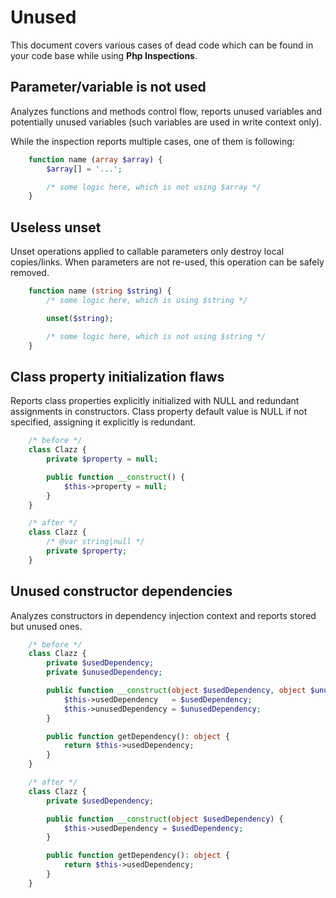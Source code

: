# Unused

This document covers various cases of dead code which can be found in your code base while using **Php Inspections**.

## Parameter/variable is not used

Analyzes functions and methods control flow, reports unused variables and potentially unused variables (such
variables are used in write context only).

While the inspection reports multiple cases, one of them is following:

```php
    function name (array $array) {
        $array[] = '...';

        /* some logic here, which is not using $array */
    }
```

## Useless unset

Unset operations applied to callable parameters only destroy local copies/links. When parameters are not re-used, 
this operation can be safely removed.

```php
    function name (string $string) {
        /* some logic here, which is using $string */

        unset($string);

        /* some logic here, which is not using $string */
    }
```

## Class property initialization flaws

Reports class properties explicitly initialized with NULL and redundant assignments in constructors.
Class property default value is NULL if not specified, assigning it explicitly is redundant.

```php
    /* before */
    class Clazz {
        private $property = null;

        public function __construct() {
            $this->property = null;
        }
    }

    /* after */
    class Clazz {
        /* @var string|null */
        private $property;
    }
```

## Unused constructor dependencies

Analyzes constructors in dependency injection context and reports stored but unused ones.

```php
    /* before */
    class Clazz {
        private $usedDependency;
        private $unusedDependency;

        public function __construct(object $usedDependency, object $unusedDependency) {
            $this->usedDependency   = $usedDependency;
            $this->unusedDependency = $unusedDependency;
        }

        public function getDependency(): object {
            return $this->usedDependency;
        }
    }

    /* after */
    class Clazz {
        private $usedDependency;

        public function __construct(object $usedDependency) {
            $this->usedDependency = $usedDependency;
        }

        public function getDependency(): object {
            return $this->usedDependency;
        }
    }
```